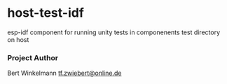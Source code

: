 # host-test-idf

  esp-idf component for running unity tests in componenents test directory on host

### Project Author

Bert Winkelmann <tf.zwiebert@online.de>
